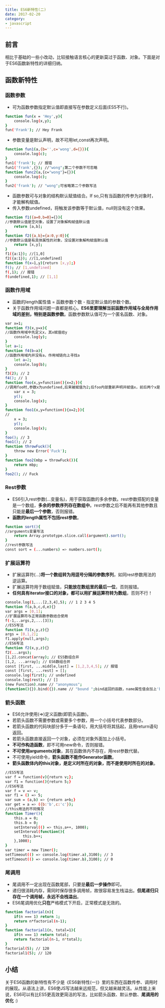 ```yaml
---
title: ES6新特性(二)
date: 2017-02-20
category:
- javascript
---
```

## 前言
相比于基础的一些小改动，比较接触语言核心的更新莫过于函数、对象。下面是对于ES6函数新特性的详细归纳。
## 函数新特性
### 函数参数
- 可为函数参数指定默认值即直接写在参数定义后面(ES5不行)。
``` bash
function fun(x = 'Hey',y){
	console.log(x,y);
}
fun('Frank'); // Hey Frank
```
- 参数变量是默认声明，故不可用let,const再次声明。
``` bash
function fun1(a,{b='',c='wong',d={}}){
	console.log(c);
}
fun1('frank'); // 报错 
fun1('frank',{}); //"wong";第二个参数不可忽略
function func2(a,{c="wong"}={}){
	console.log(c);
}
fun2('frank'); // "wong";可省略第二个参数写法
```
- 函数参数可与对象的结构默认赋值结合。If so,只有当函数的传参为对象时，才能解构赋值。
- 传入参数undefined，将触发该参数等于默认值，null则没有这个效果。
``` bash
function f1({a=0,b=0}={}){
//参数默认值是空对象，设置了对象解构赋值默认值
	return [a,b];
}
function f2({a,b}={a:0,y:0}){
//参数默认值是有具体属性的对象，没设置对象解构赋值默认值
	return [x,y];
}
f1({a:1}); //[1,0]
f2({a:1}); //[1,undefined]
function f(x=1,y){return [x,y];}
f(); // [1,undefined]
f(,1); // 报错
f(undefined,1); // [1,1]
```
### 函数作用域
- 函数的length属性值 = 函数参数个数 - 指定默认值的参数个数。
- 关于函数作用域问题一直都是核心。**ES6里要理解当前函数作用域与全局作用域的差别，特别是函数参数**。函数参数默认值可为一个匿名函数、对象。
``` bash
var x=1;
function f3(x,y=x){
//函数作用域中先定义x，其x赋值给y
	console.log(y);
}
let a=1;
function f4(b=a){
//函数作用域内并没有a，作用域链向上寻找a
	let a=2;
	console.log(b);
}
f3(2); // 2
f4(); // 1
function foo(x,y=function(){x=2;}){
//调用foo时,参数x为undefined,后来被赋值为2;后foo内部重新声明并赋值x，前后两个x是不一样的，互不影响
	var x = 3;
	y();
	console.log(x);
}
function foo1(x,y=function(){x=2;}){
//
	x = 3;
	y();
	console.log(x);
}
foo(); // 3
foo1(); // 2
function throwFuck(){
	throw new Error('Fuck');
}
function foo2(mbp = throwFuck()){
	return mbp;
}
foo2(); // Fuck
```
### Rest参数
- ES6引入rest参数(...变量名)，用于获取函数的多余参数。rest参数搭配的变量是一个数组，**多余的参数序列存在数组中**。rest参数之后不能再有其他参数且只能是**最后一个参数**，否则报错。
- **函数的length属性不包括rest参数**。
``` bash
function sort(){
//arguments变量写法
	return Array.prototype.slice.call(argument).sort();
}
//rest参数写法
const sort = (...numbers) => numbers.sort();
```
### 扩展运算符
- 扩展运算符(...)**将一个数组转为用逗号分隔的参数序列**，如同rest参数用法的逆运算。
 - 扩展运算符用于数组赋值，**只能放在数组里的最后一位**，否则报错。
 - **任何具有iterator接口的对象，都可以用扩展运算符转为数组**，否则不行！

``` bash
console.log(1,...[2,3,4],5); // 1 2 3 4 5
function f(a,b,c,d,e){}
var args = [0,1];
//扩展运算符与正常函数参数结合使用
f(-1,..args,2,...[3]);
//ES5写法
function f1(x,y,z){}
args = [0,1,2];
f1.apply(null,args);
//ES6写法
function f2(x,y,z){}
f2(...args);
[1,2].concat(array); // ES5数组合并
[1,2, ...array]; // ES6数组合并
const [first, ...middle,last] = [1,2,3,4,5]; // 报错
const [first, ...rest] = [];
console.log(first); // undefined
console.log(rest); // []
(new Function).name // "anonymous";
(function(){}).bind({}).name // "bound ";bind返回的函数，name属性值会加上'bound'前缀
```
### 箭头函数
- ES6允许使用(=>)定义函数(即箭头函数)。
 - 若箭头函数不需要参数或需要多个参数，用一个小括号代表参数部分。
 - 若箭头函数的代码块部分多于一条语句，用大括号将其括起，且用return语句返回。
 - 若箭头函数直接返回一个对象，必须在对象外面加上小括号。
 - **不可作构造函数**，即不可用new命令，否则报错。
 - **不可使用arguments对象**，其在函数体内不存在，用rest参数代替。
 - 不可使用yield命令，**箭头函数不能作Generator函数**。
 - **箭头函数体内的this对象，是定义时所在的对象，而不是使用时所在的对象**。
``` bash
//ES5写法
var f = function(v){return v;};
var f1 = function(){return 5;}
//ES6写法
var f = v => v;
var f1 = () => 5; 
var sum = (a,b) => {return a+b;}
var get = a => ({b:'b',c:'c'});
//this用法的不同情况
function Timer(){
	this.a = 0;
	this.b = 0;
	setInterval(() => this.a++, 1000);
	setInterval(function(){
		this.b++;
	},1000);
}
var timer = new Timer();
setTimeout(() => console.log(timer.a),3100); // 3
setTimeout(() => console.log(timer.b),3100); // 0
```
### 尾调用
- 尾调用不一定出现在函数尾部，只要是**最后一步操作**即可。
- 递归很消耗内存，需同时保存很多调用帧，故很容易发生栈溢出。**但尾递归只存在一个调用帧，永远不会栈溢出**。
- ES6尾调用优化**只在**严格模式下开启，正常模式是无效的。
``` bash
function factorial(n){
	if(n === 1) return 1;
	return n*factorial(n-1);
}
function factorial1(n, total=1){
	if(n === 1) return total;
	return factorial(n-1, n*total);
}
factorial(5); // 120
factorial1(5); // 120
```
## 小结
关于ES6函数的新特性有不少是《ES6新特性(一)》里的东西在函数传参、调用时的展现。从语法上讲，ES6使JS写法越来远规范，但又越来越灵活。从性能上来说，ES6可以有比ES5更高效更简洁的写法，比如箭头函数、默认参数、**尾调用的优化** :)
